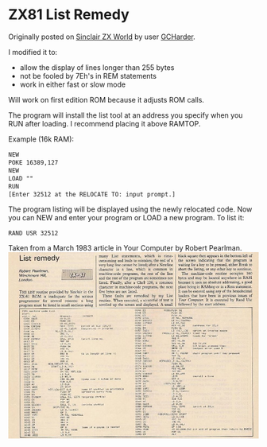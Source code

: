 # ZX81 List Remedy
Originally posted on [Sinclair ZX World](https://www.sinclairzxworld.com/viewtopic.php?f=5&t=1276) by user [GCHarder](https://www.sinclairzxworld.com/memberlist.php?mode=viewprofile&u=1558).

I modified it to:
- allow the display of lines longer than 255 bytes
- not be fooled by 7Eh's in REM statements
- work in either fast or slow mode

Will work on first edition ROM because it adjusts ROM calls.

The program will install the list tool at an address you specify when you RUN after loading. I recommend placing it above RAMTOP.

Example (16k RAM):
```
NEW
POKE 16389,127
NEW
LOAD ""
RUN
[Enter 32512 at the RELOCATE TO: input prompt.]
```

The program listing will be displayed using the newly relocated code. Now you can NEW and enter your program or LOAD a new program. To list it:
```
RAND USR 32512
```

Taken from a March 1983 article in Your Computer by Robert Pearlman.
![Copy of original article](https://github.com/stroebeljc/List-Remedy/blob/master/01-List%20Remedy.jpg)
